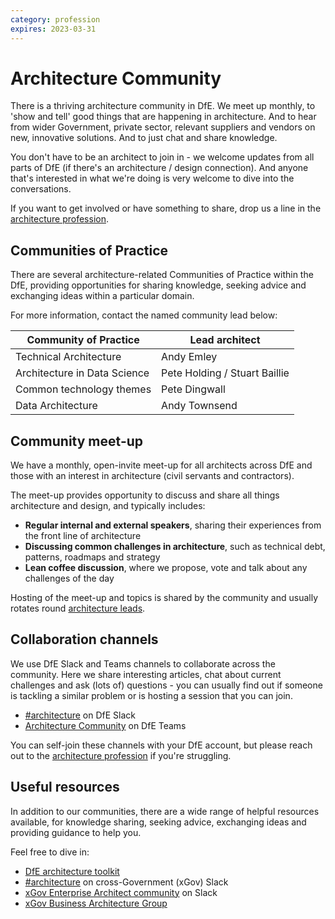 ```yaml
---
category: profession
expires: 2023-03-31
---
```


# Architecture Community
There is a thriving architecture community in DfE. We meet up monthly, to 'show and tell' good things that are happening in architecture. And to hear from wider Government, private sector, relevant suppliers and vendors on new, innovative solutions. And to just chat and share knowledge.

You don't have to be an architect to join in - we welcome updates from all parts of DfE (if there's an architecture / design connection). And anyone that's interested in what we're doing is very welcome to dive into the conversations.

If you want to get involved or have something to share, drop us a line in the [architecture profession](mailto:architecture.profession@education.gov.uk).

## Communities of Practice
There are several architecture-related Communities of Practice within the DfE, providing opportunities for sharing knowledge, seeking advice and exchanging ideas within a particular domain.

For more information, contact the named community lead below:

| Community of Practice | Lead architect |
| ----------| ---------- |
| Technical Architecture | Andy Emley |
| Architecture in Data Science| Pete Holding / Stuart Baillie |
| Common technology themes | Pete Dingwall |
| Data Architecture | Andy Townsend |

## Community meet-up
We have a monthly, open-invite meet-up for all architects across DfE and those with an interest in architecture (civil servants and contractors).

The meet-up provides opportunity to discuss and share all things architecture and design, and typically includes:

- **Regular internal and external speakers**, sharing their experiences from the front line of architecture
- **Discussing common challenges in architecture**, such as technical debt, patterns, roadmaps and strategy
- **Lean coffee discussion**, where we propose, vote and talk about any challenges of the day

Hosting of the meet-up and topics is shared by the community and usually rotates round [architecture leads](architecture-profession#architecture-leads).

## Collaboration channels
We use DfE Slack and Teams channels to collaborate across the community. Here we share interesting articles, chat about current challenges and ask (lots of) questions - you can usually find out if someone is tackling a similar problem or is hosting a session that you can join.

- [#architecture](https://ukgovernmentdfe.slack.com/archives/CFGA9DZSL) on DfE Slack
- [Architecture Community](https://teams.microsoft.com/l/team/19%3a431430007aba4eceaddb4a0ab32dc412%40thread.skype/conversations?groupId=a7bd5aaa-9b44-4594-b058-4ac717af83d9&tenantId=fad277c9-c60a-4da1-b5f3-b3b8b34a82f9) on DfE Teams

You can self-join these channels with your DfE account, but please reach out to the [architecture profession](mailto:architecture.profession@education.gov.uk) if you're struggling.

## Useful resources
In addition to our communities, there are a wide range of helpful resources available, for knowledge sharing, seeking advice, exchanging ideas and providing guidance to help you.

Feel free to dive in:

- [DfE architecture toolkit](https://trello.com/b/2ahP5HcQ/architecture-toolkit)
- [#architecture](https://ukgovernmentdigital.slack.com/archives/C04V6F4SX) on cross-Government (xGov) Slack
- [xGov Enterprise Architect community](http://ukgovernmente-rue7893.slack.com/) on Slack
- [xGov Business Architecture Group](https://khub.net/group/x-gov-business-architecture-group)
